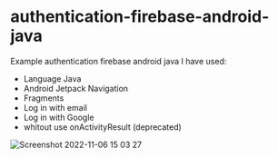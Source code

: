 # authentication-firebase-android-java
Example authentication firebase android java
I have used: 
- Language Java
- Android Jetpack Navigation 
- Fragments
- Log in with email
- Log in with Google
- whitout use onActivityResult (deprecated)

![Screenshot 2022-11-06 15 03 27](https://user-images.githubusercontent.com/25489884/200175337-d7735f35-4c41-488f-8301-b7d8f767d793.png)
